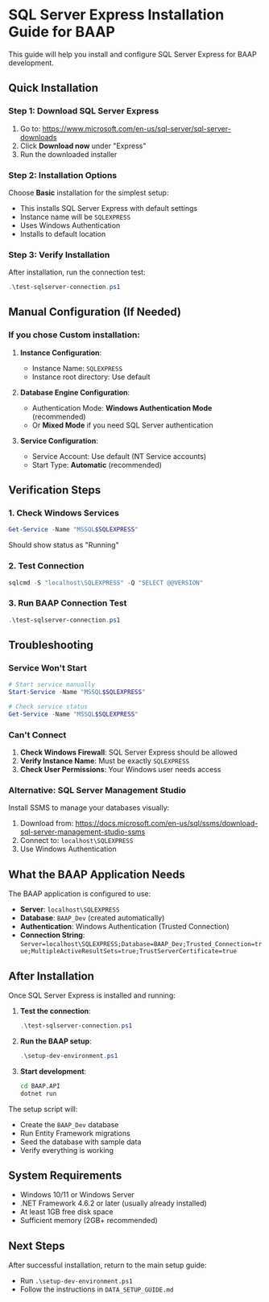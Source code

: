 # SQL Server Express Installation Guide for BAAP

This guide will help you install and configure SQL Server Express for BAAP development.

## Quick Installation

### Step 1: Download SQL Server Express
1. Go to: https://www.microsoft.com/en-us/sql-server/sql-server-downloads
2. Click **Download now** under "Express"
3. Run the downloaded installer

### Step 2: Installation Options
Choose **Basic** installation for the simplest setup:
- This installs SQL Server Express with default settings
- Instance name will be `SQLEXPRESS`
- Uses Windows Authentication
- Installs to default location

### Step 3: Verify Installation
After installation, run the connection test:
```powershell
.\test-sqlserver-connection.ps1
```

## Manual Configuration (If Needed)

### If you chose Custom installation:
1. **Instance Configuration**:
   - Instance Name: `SQLEXPRESS`
   - Instance root directory: Use default

2. **Database Engine Configuration**:
   - Authentication Mode: **Windows Authentication Mode** (recommended)
   - Or **Mixed Mode** if you need SQL Server authentication

3. **Service Configuration**:
   - Service Account: Use default (NT Service accounts)
   - Start Type: **Automatic** (recommended)

## Verification Steps

### 1. Check Windows Services
```powershell
Get-Service -Name "MSSQL$SQLEXPRESS"
```
Should show status as "Running"

### 2. Test Connection
```powershell
sqlcmd -S "localhost\SQLEXPRESS" -Q "SELECT @@VERSION"
```

### 3. Run BAAP Connection Test
```powershell
.\test-sqlserver-connection.ps1
```

## Troubleshooting

### Service Won't Start
```powershell
# Start service manually
Start-Service -Name "MSSQL$SQLEXPRESS"

# Check service status
Get-Service -Name "MSSQL$SQLEXPRESS"
```

### Can't Connect
1. **Check Windows Firewall**: SQL Server Express should be allowed
2. **Verify Instance Name**: Must be exactly `SQLEXPRESS`
3. **Check User Permissions**: Your Windows user needs access

### Alternative: SQL Server Management Studio
Install SSMS to manage your databases visually:
1. Download from: https://docs.microsoft.com/en-us/sql/ssms/download-sql-server-management-studio-ssms
2. Connect to: `localhost\SQLEXPRESS`
3. Use Windows Authentication

## What the BAAP Application Needs

The BAAP application is configured to use:
- **Server**: `localhost\SQLEXPRESS`
- **Database**: `BAAP_Dev` (created automatically)
- **Authentication**: Windows Authentication (Trusted Connection)
- **Connection String**: `Server=localhost\SQLEXPRESS;Database=BAAP_Dev;Trusted_Connection=true;MultipleActiveResultSets=true;TrustServerCertificate=true`

## After Installation

Once SQL Server Express is installed and running:

1. **Test the connection**:
   ```powershell
   .\test-sqlserver-connection.ps1
   ```

2. **Run the BAAP setup**:
   ```powershell
   .\setup-dev-environment.ps1
   ```

3. **Start development**:
   ```bash
   cd BAAP.API
   dotnet run
   ```

The setup script will:
- Create the `BAAP_Dev` database
- Run Entity Framework migrations
- Seed the database with sample data
- Verify everything is working

## System Requirements

- Windows 10/11 or Windows Server
- .NET Framework 4.6.2 or later (usually already installed)
- At least 1GB free disk space
- Sufficient memory (2GB+ recommended)

## Next Steps

After successful installation, return to the main setup guide:
- Run `.\setup-dev-environment.ps1`
- Follow the instructions in `DATA_SETUP_GUIDE.md`
